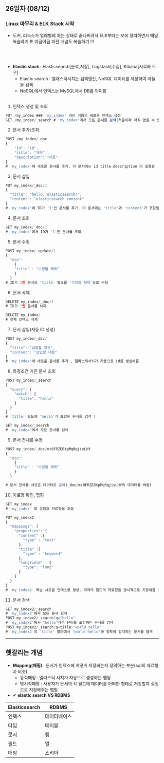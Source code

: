 ## 26일차 (08/12)
### Linux 마무리 & ELK Stack 시작
- 도커, 리눅스가 얼레벌레 아는 상태로 끝나버려서 ELK부터는 꼬옥 정리하면서 매일 복습하기 !!! 야금야금 이전 개념도 복습하기 !!!

<br><br>
- **Elastic stack** : Elasticsearch[분석,저장], Logstash[수집], Kibana[시각화 도구]
  - Elastic search : 엘라스틱서치는 검색엔진, NoSQL 데이터를 저장하여 이들을 검색
  - NoSQL에서 인덱스는 MySQL에서 DB를 의미함
<br><br>
1. 인덱스 생성 및 조회
```JavaScript
PUT /my_index ### 'my_index' 라는 이름의 새로운 인덱스 생성
GET /my_index/_search # 'my_index'에서 모든 문서를 검색(처음이라 아직 없을 수 있다)
```

2. 문서 추가/조회
```JavaScript
POST /my_index/_doc
{
    "id": "id",
    "title": "제목",
    "description": "내용"
}
# 'my_index'에 새로운 문서를 추기, 이 문서에는 id,title,description 이 포함됨
```

3. 문서 삽입
```JavaScript
PUT my_index/_doc/1
{
  "title": "hello, elasticsearch!",
  "content": "elasticsearch content"
}
# 'my_index'에 ID가 '1'인 문서를 추가, 이 문서에는 'title'과 'content'가 포함됨
```

4. 문서 조회
```JavaScript
GET my_index/_doc/1
# 'my_index'에서 ID가 '1'인 문서를 조회
```

5. 문서 수정
```JavaScript
POST my_index/_update/1
{
  "doc": 
    {
    "title" : "수정할 제목"
    }
  }
# ID가 1인 문서의 'title' 필드를 '수정할 제목'으로 수정
```

6. 문서 삭제
```JavaScript
DELETE my_index/_doc/1
# ID가 1인 문서를 삭제

DELETE my_index/
# 전체 인덱스 삭제
```

7. 문서 삽입(자동 ID 생성)
```JavaScript
POST my_index/_doc/
{
  "title": "삽입할 제목",
  "content": "삽입할 내용"
}
# 'my_index'에 새로운 문서를 추가 , 엘라스틱서치가 자동으로 id를 생성해줌
```

8. 특정조건 가진 문서 조회
```JavaScript
POST my_index/_search
{
  "query": {
    "match": {
      "title": "hello"
    }
  } 
}
# 'title' 필드에 'hello'가 포함된 문서를 검색 !

GET my_index/_search
# 'my_index'에서 모든 문서를 검색
```

9. 문서 전체를 수정
```JavaScript
POST my_index/_doc/mz8FRZEBXpMqRqjivLHY
{
  "doc": 
    {
    "title" : "수정할 제목"
    }
  }

# 문서 전체를 새로운 데이터로 교체(_doc/mz8FRZEBXpMqRqjivLHY의 데이터를 바꿈)
```

10. 자료형 확인, 맵핑
```JavaScript
GET my_index
# 'my_index' 의 설정과 자료형을 조회

PUT my_index2
{
  "mappings": {
    "properties": {
      "content" :{
        "type" : "text"
      },
      "title" :{
        "type" : "keyword"
      },
      "longField" : {
        "type": "long"
      }
    }
  }
}
# 'my_index2' 라는 새로운 인덱스를 생성, 각각의 필드의 자료형을 명시적으로 지정해줌 !
```

11. 문서 검색
```JavaScript
GET my_index2/_search
# 'my_index2'에서 모든 문서 검색
POST my_index2/_search?q="hello"
# 'my_index2'에서 "hello"라는 단어를 포함하는 문서를 검색
POST my_index2/_search?q=title:"world hello"
# 'my_index2'의 'title' 필드에서 "world hello"와 정확히 일치하는 문서를 덤색
```

---
헷갈리는 개념
---
- **Mapping(매핑)** : 문서가 인덱스에 어떻게 저장되는지 정의하는 부분(sql의 자료형과 비슷)
  - 동적매핑 : 엘라스틱 서치가 자동으로 생성하는 맵핑
  - 명시적매핑 : 사용자가 문서의 각 필드에 데이터를 어떠한 형태로 저장할지 설정으로 지정해주는 맵핑
- ✔ **elastic search VS RDBMS** 

|Elasticsearch|RDBMS|
|------|---|
|인덱스|데이터베이스|
|타입|테이블|
|문서|행|
|필드|열|
|매핑|스키마|

